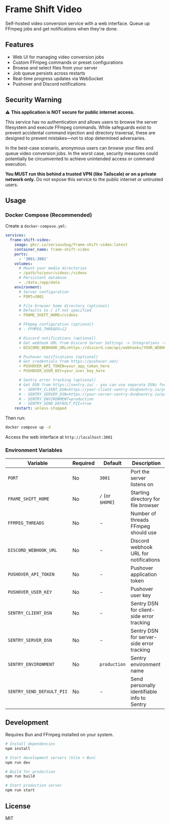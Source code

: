 # Frame Shift Video

Self-hosted video conversion service with a web interface. Queue up FFmpeg jobs and get notifications when they're done.

## Features

- Web UI for managing video conversion jobs
- Custom FFmpeg commands or preset configurations
- Browse and select files from your server
- Job queue persists across restarts
- Real-time progress updates via WebSocket
- Pushover and Discord notifications

## Security Warning

⚠️ **This application is NOT secure for public internet access.**

This service has no authentication and allows users to browse the server filesystem and execute FFmpeg commands. While safeguards exist to prevent accidental command injection and directory traversal, these are designed to prevent mistakes—not to stop determined adversaries.

In the best-case scenario, anonymous users can browse your files and queue video conversion jobs. In the worst case, security measures could potentially be circumvented to achieve unintended access or command execution.

**You MUST run this behind a trusted VPN (like Tailscale) or on a private network only.** Do not expose this service to the public internet or untrusted users.

## Usage

### Docker Compose (Recommended)

Create a `docker-compose.yml`:

```yaml
services:
  frame-shift-video:
    image: ghcr.io/seriousbug/frame-shift-video:latest
    container_name: frame-shift-video
    ports:
      - '3001:3001'
    volumes:
      # Mount your media directories
      - /path/to/your/videos:/videos
      # Persistent database
      - ./data:/app/data
    environment:
      # Server configuration
      - PORT=3001

      # File browser home directory (optional)
      # Defaults to / if not specified
      - FRAME_SHIFT_HOME=/videos

      # FFmpeg configuration (optional)
      # - FFMPEG_THREADS=12

      # Discord notifications (optional)
      # Get webhook URL from Discord Server Settings -> Integrations -> Webhooks
      - DISCORD_WEBHOOK_URL=https://discord.com/api/webhooks/YOUR_WEBHOOK_ID/YOUR_WEBHOOK_TOKEN

      # Pushover notifications (optional)
      # Get credentials from https://pushover.net/
      - PUSHOVER_API_TOKEN=your_app_token_here
      - PUSHOVER_USER_KEY=your_user_key_here

      # Sentry error tracking (optional)
      # Get DSN from https://sentry.io/ - you can use separate DSNs for client and server
      # - SENTRY_CLIENT_DSN=https://your-client-sentry-dsn@sentry.io/project-id
      # - SENTRY_SERVER_DSN=https://your-server-sentry-dsn@sentry.io/project-id
      # - SENTRY_ENVIRONMENT=production
      # - SENTRY_SEND_DEFAULT_PII=true
    restart: unless-stopped
```

Then run:

```bash
docker compose up -d
```

Access the web interface at `http://localhost:3001`

### Environment Variables

| Variable                  | Required | Default          | Description                                 |
| ------------------------- | -------- | ---------------- | ------------------------------------------- |
| `PORT`                    | No       | `3001`           | Port the server listens on                  |
| `FRAME_SHIFT_HOME`        | No       | `/` (or `$HOME`) | Starting directory for file browser         |
| `FFMPEG_THREADS`          | No       | -                | Number of threads FFmpeg should use         |
| `DISCORD_WEBHOOK_URL`     | No       | -                | Discord webhook URL for notifications       |
| `PUSHOVER_API_TOKEN`      | No       | -                | Pushover application token                  |
| `PUSHOVER_USER_KEY`       | No       | -                | Pushover user key                           |
| `SENTRY_CLIENT_DSN`       | No       | -                | Sentry DSN for client-side error tracking   |
| `SENTRY_SERVER_DSN`       | No       | -                | Sentry DSN for server-side error tracking   |
| `SENTRY_ENVIRONMENT`      | No       | `production`     | Sentry environment name                     |
| `SENTRY_SEND_DEFAULT_PII` | No       | -                | Send personally identifiable info to Sentry |

## Development

Requires Bun and FFmpeg installed on your system.

```bash
# Install dependencies
npm install

# Start development servers (Vite + Bun)
npm run dev

# Build for production
npm run build

# Start production server
npm run start
```

## License

MIT

